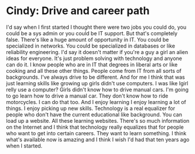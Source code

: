 # Cindy: Drive and career path

I'd say when I first started I thought there were two jobs you could do, you could be a sys admin or you could be IT support. But that's completely false. There's like a huge amount of opportunity in IT. You could be specialized in networks. You could be specialized in databases or like reliability engineering. I'd say it doesn't matter if you're a guy a girl an alien ideas for everyone. It's just problem solving with technology and anyone can do it. I know people who are in IT that degrees in liberal arts or like cooking and all these other things. People come from IT from all sorts of backgrounds. I've always drive to be different. And for me I think that was just learning skills like growing up girls didn't use computers. I was like Igirl relly use a computer? Girls didn't know how to drive manual cars. I'm going to go learn how to drive a manual car. They don't know how to ride motorcycles. I can do that too. And I enjoy learning I enjoy learning a lot of things. I enjoy picking up new skills. Technology is a real equalizer for people who don't have the current educational like background. You can load up a website. All these learning websites. There's so much information on the Internet and I think that technology really equalizes that for people who want to get into certain careers. They want to learn something. I think what's available now is amazing and I think I wish I'd had that ten years ago when I started.

​
